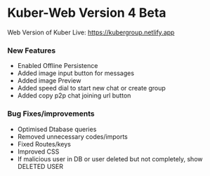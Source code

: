# Kuber-Web Version 4 Beta

Web Version of Kuber
Live: https://kubergroup.netlify.app

### New Features

- Enabled Offline Persistence
- Added image input button for messages
- Added image Preview
- Added speed dial to start new chat or create group
- Added copy p2p chat joining url button

### Bug Fixes/improvements

- Optimised Dtabase queries
- Removed unnecessary codes/imports
- Fixed Routes/keys
- Improved CSS
- If malicious user in DB or user deleted but not completely, show DELETED USER
